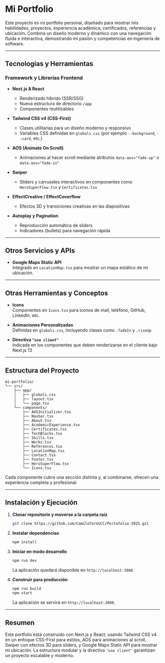 # Mi Portfolio

Este proyecto es mi portfolio personal, diseñado para mostrar mis habilidades, proyectos, experiencia académica, certificados, referencias y ubicación. Combina un diseño moderno y dinámico con una navegación fluida e interactiva, demostrando mi pasión y competencias en ingeniería de software.

---

## Tecnologías y Herramientas

### Framework y Librerías Frontend

- **Next.js & React**  
  - Renderizado híbrido (SSR/SSG)  
  - Nueva estructura de directorio `/app`  
  - Componentes reutilizables

- **Tailwind CSS v4 (CSS-First)**  
  - Clases utilitarias para un diseño moderno y responsivo  
  - Variables CSS definidas en `globals.css` (por ejemplo `--background`, `--card`, etc.)

- **AOS (Animate On Scroll)**  
  - Animaciones al hacer scroll mediante atributos `data-aos="fade-up"` o `data-aos="fade-in"`

- **Swiper**  
  - Sliders y carruseles interactivos en componentes como `HeroSuperFlow.tsx` y `Certificates.tsx`

- **EffectCreative / EffectCoverflow**  
  - Efectos 3D y transiciones creativas en las diapositivas

- **Autoplay y Pagination**  
  - Reproducción automática de sliders  
  - Indicadores (bullets) para navegación rápida

---

## Otros Servicios y APIs

- **Google Maps Static API**  
  Integrado en `LocationMap.tsx` para mostrar un mapa estático de mi ubicación.

---

## Otras Herramientas y Conceptos

- **Icons**  
  Componentes en `Icons.tsx` para iconos de mail, teléfono, GitHub, LinkedIn, etc.

- **Animaciones Personalizadas**  
  Definidas en `globals.css`, incluyendo clases como `.fadeIn` y `.riseUp`

- **Directiva `"use client"`**  
  Indicada en los componentes que deben renderizarse en el cliente bajo Next.js 13

---

## Estructura del Proyecto

```
mi-portfolio/
└── src/
    ├── app/
    │   ├── globals.css
    │   ├── layout.tsx
    │   └── page.tsx
    └── components/
        ├── AOSInitializer.tsx
        ├── Navbar.tsx
        ├── About.tsx
        ├── AcademicExperience.tsx
        ├── Certificates.tsx
        ├── TechBlocks.tsx
        ├── Skills.tsx
        ├── Works.tsx
        ├── References.tsx
        ├── LocationMap.tsx
        ├── Contact.tsx
        ├── Footer.tsx
        ├── HeroSuperFlow.tsx
        └── Icons.tsx
```

Cada componente cubre una sección distinta y, al combinarse, ofrecen una experiencia completa y profesional.

---

## Instalación y Ejecución

1. **Clonar repositorio y moverse a la carpeta raíz**  
   ```bash
   git clone https://github.com/CamiloToroUCC/Portafolio-2025.git
   ```
2. **Instalar dependencias**  
   ```bash
   npm install
   ```
3. **Iniciar en modo desarrollo**  
   ```bash
   npm run dev
   ```
   La aplicación quedará disponible en `http://localhost:3000`.

4. **Construir para producción**  
   ```bash
   npm run build
   npm start
   ```
   La aplicación se servirá en `http://localhost:3000`.

---

## Resumen

Este portfolio está construido con Next.js y React, usando Tailwind CSS v4 en un enfoque CSS-First para estilos, AOS para animaciones al scroll, Swiper con efectos 3D para sliders, y Google Maps Static API para mostrar mi ubicación. La estructura modular y la directiva `"use client"` garantizan un proyecto escalable y moderno.  
